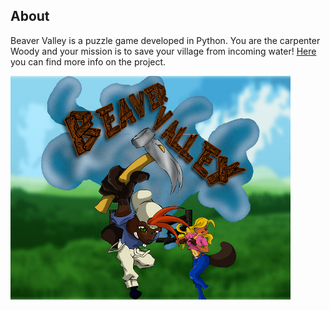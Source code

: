 ## About
Beaver Valley is a puzzle game developed in Python. You are the carpenter Woody and your mission is to save your village from incoming water! 
[Here](http://bit.ly/1Jkk5b8) you can find more info on the project.

<img src="https://raw.githubusercontent.com/mottalrd/beaver-valley/master/splash.jpg" />

